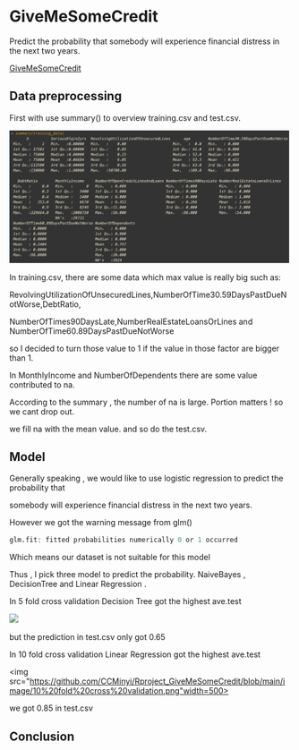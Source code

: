 # GiveMeSomeCredit
Predict the probability that somebody will experience financial distress in the next two years.

[GiveMeSomeCredit](https://www.kaggle.com/c/GiveMeSomeCredit/overview)

## Data preprocessing
First with use summary() to overview training.csv and test.csv.

<img src="https://github.com/CCMinyi/Rproject_GiveMeSomeCredit/blob/main/image/training%20data.png" width=500>

In training.csv, there are some data which max value is really big such as:

RevolvingUtilizationOfUnsecuredLines,NumberOfTime30.59DaysPastDueNotWorse,DebtRatio,

NumberOfTimes90DaysLate,NumberRealEstateLoansOrLines and NumberOfTime60.89DaysPastDueNotWorse

so I decided to turn those value to 1 if the value in those factor are bigger than 1.

In MonthlyIncome and NumberOfDependents there are some value contributed to na.

According to the summary , the number of na is large. Portion matters ! so we cant drop out.

we fill na with the mean value. and so do the test.csv.

## Model 

Generally speaking , we would like to use logistic regression to predict the probability that 

somebody will experience financial distress in the next two years.

However we got the warning message from glm()
```R
glm.fit: fitted probabilities numerically 0 or 1 occurred
```
Which means our dataset is not suitable for this model

Thus , I pick three model to predict the probability. NaiveBayes , DecisionTree and Linear Regression . 

In 5 fold cross validation Decision Tree got the highest ave.test

<img src="https://github.com/CCMinyi/Rproject_GiveMeSomeCredit/blob/main/image/5%20fold%20cross%20validation.png width=500">

but the prediction in test.csv only got 0.65

In 10 fold cross validation Linear Regression got the highest ave.test

<img src="https://github.com/CCMinyi/Rproject_GiveMeSomeCredit/blob/main/image/10%20fold%20cross%20validation.png"width=500>

we got 0.85 in test.csv

## Conclusion






